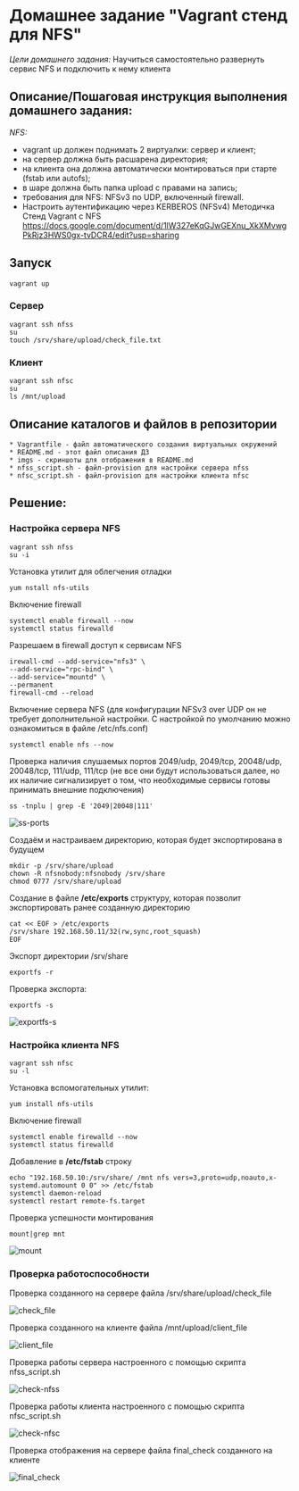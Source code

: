 # Домашнее задание "Vagrant стенд для NFS"

*Цели домашнего задания:*
Научиться самостоятельно развернуть сервис NFS и подключить к нему
клиента

## Описание/Пошаговая инструкция выполнения домашнего задания:

*NFS:*
* vagrant up должен поднимать 2 виртуалки: сервер и клиент;
* на сервер должна быть расшарена директория;
* на клиента она должна автоматически монтироваться при старте (fstab или autofs);
* в шаре должна быть папка upload с правами на запись;
* требования для NFS: NFSv3 по UDP, включенный firewall.
* Настроить аутентификацию через KERBEROS (NFSv4)
Методичка Стенд Vagrant с NFS https://docs.google.com/document/d/1lW327eKqGJwGEXnu_XkXMvwgPkRjz3HWS0gx-tvDCR4/edit?usp=sharing

## Запуск
```
vagrant up
```

### Сервер
```
vagrant ssh nfss
su
touch /srv/share/upload/check_file.txt
```

### Клиент
```
vagrant ssh nfsc
su
ls /mnt/upload
```

## Описание каталогов и файлов в репозитории

	* Vagrantfile - файл автоматического создания виртуальных окружений
	* README.md - этот файл описания ДЗ
	* imgs - скриншоты для отображения в README.md
	* nfss_script.sh - файл-provision для настройки сервера nfss
	* nfsc_script.sh - файл-provision для настройки клиента nfsc

## Решение:

### Настройка сервера NFS

```
vagrant ssh nfss
su -i
```

Установка утилит для облегчения отладки
```
yum nstall nfs-utils
```

Включение firewall
```
systemctl enable firewall --now
systemctl status firewalld
```

Разрешаем в firewall доступ к сервисам NFS
```
irewall-cmd --add-service="nfs3" \
--add-service="rpc-bind" \
--add-service="mountd" \
--permanent
firewall-cmd --reload
```

Включение сервера NFS (для конфигурации NFSv3 over UDP он не требует
дополнительной настройки. С настройкой по умолчанию можно ознакомиться 
в файле /etc/nfs.conf)

```
systemctl enable nfs --now
```

Проверка наличия слушаемых портов 2049/udp, 2049/tcp, 20048/udp,
20048/tcp, 111/udp, 111/tcp (не все они будут использоваться далее, но
их наличие сигнализирует о том, что необходимые сервисы готовы
принимать внешние подключения)

```
ss -tnplu | grep -E '2049|20048|111'
```

![ss-ports](imgs/ss-ports.png)

Cоздаём и настраиваем директорию, которая будет экспортирована в будущем

```
mkdir -p /srv/share/upload
chown -R nfsnobody:nfsnobody /srv/share
chmod 0777 /srv/share/upload
```

Создание в файле __/etc/exports__ структуру, которая позволит экспортировать ранее созданную директорию
```
cat << EOF > /etc/exports
/srv/share 192.168.50.11/32(rw,sync,root_squash)
EOF
```

Экспорт директории /srv/share
```
exportfs -r
```

Проверка экспорта:
```
exportfs -s
```

![exportfs-s](imgs/exportfs-s.png)

### Настройка клиента NFS

```
vagrant ssh nfsc
su -l
```

Установка вспомогательных утилит:
```
yum install nfs-utils
```

Включение firewall
```
systemctl enable firewalld --now
systemctl status firewalld
```

Добавление в __/etc/fstab__ строку
```
echo "192.168.50.10:/srv/share/ /mnt nfs vers=3,proto=udp,noauto,x-systemd.automount 0 0" >> /etc/fstab
systemctl daemon-reload
systemctl restart remote-fs.target
```

Проверка успешности монтирования
```
mount|grep mnt
```

![mount](imgs/mount.png)

### Проверка работоспособности

Проверка созданного на сервере файла /srv/share/upload/check_file

![check_file](imgs/check_file.png)

Проверка созданного на клиенте файла /mnt/upload/client_file

![client_file](imgs/client_file.png)

Проверка работы сервера настроенного с помощью скрипта nfss_script.sh

![check-nfss](imgs/check-nfss.png)

Проверка работы клиента настроенного с помощью скрипта nfsc_script.sh

![check-nfsc](imgs/check-nfsc.png)

Проверка отображения на сервере файла final_check созданного на клиенте

![final_check](imgs/final_check.png)




